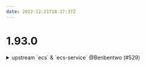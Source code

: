 ```yaml
---
date: 2022-12-21T18:37:37Z
---
```


# 1.93.0

<details>
  <summary>upstream `ecs` & `ecs-service` @Benbentwo (#529)</summary>

### what
* upstream
  * `ecs`
  * `ecs-service`

### why
* `enabled` flag correctly destroys resources
* bugfixes and improvements
* datadog support for ecs services



</details>